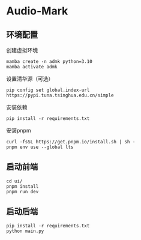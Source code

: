 # Audio-Mark

## 环境配置
创建虚拟环境
```shell
mamba create -n admk python=3.10
mamba activate admk
```
设置清华源（可选）
```shell
pip config set global.index-url https://pypi.tuna.tsinghua.edu.cn/simple
```
安装依赖
```shell
pip install -r requirements.txt
```
安装pnpm
```shell
curl -fsSL https://get.pnpm.io/install.sh | sh -
pnpm env use --global lts
```

## 启动前端
```shell
cd ui/
pnpm install
pnpm run dev
```

## 启动后端
```shell
pip install -r requirements.txt
python main.py
```